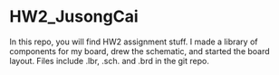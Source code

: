 # HW2_JusongCai

In this repo, you will find HW2 assignment stuff. I made a library of components for my board, drew the schematic, and started the board layout. Files include .lbr, .sch. and .brd in the git repo.
